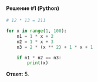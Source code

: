 #### Решение #1 (Python)
```python
# 12 * 13 = 211

for x in range(1, 100):
    n1 = 1 * x + 2
    n2 = 1 * x + 3
    n3 = 2 * (x ** 2) + 1 * x + 1

    if n1 * n2 == n3:
        print(x)
```
**Ответ:** 5.
